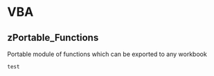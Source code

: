 # VBA

## zPortable_Functions
Portable module of functions which can be exported to any workbook
```
test
```
